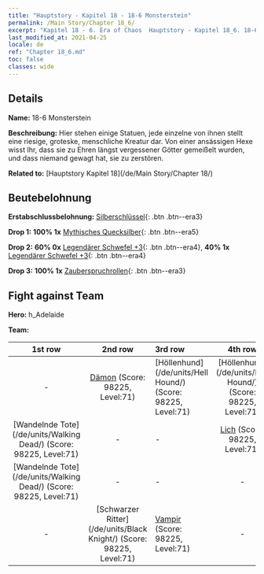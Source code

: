 ```yaml
---
title: "Hauptstory - Kapitel 18 - 18-6 Monsterstein"
permalink: /Main Story/Chapter 18_6/
excerpt: "Kapitel 18 - 6. Era of Chaos  Hauptstory - Kapitel 18_6. 18-6 Monsterstein"
last_modified_at: 2021-04-25
locale: de
ref: "Chapter 18_6.md"
toc: false
classes: wide
---
```


## Details

 **Name:** 18-6 Monsterstein

 **Beschreibung:** Hier stehen einige Statuen, jede einzelne von ihnen stellt eine riesige, groteske, menschliche Kreatur dar. Von einer ansässigen Hexe wisst Ihr, dass sie zu Ehren längst vergessener Götter gemeißelt wurden, und dass niemand gewagt hat, sie zu zerstören.

 **Related to:** [Hauptstory Kapitel 18](/de/Main Story/Chapter 18/)

## Beutebelohnung

 **Erstabschlussbelohnung:** [Silberschlüssel](/ItemsDE/con_693/){: .btn .btn--era3}

 **Drop 1:** **100% 1x** [Mythisches Quecksilber](/ItemsDE/mat_63/){: .btn .btn--era5}

 **Drop 2:** **60% 0x** [Legendärer Schwefel +3](/ItemsDE/mat_57/){: .btn .btn--era4}, **40% 1x** [Legendärer Schwefel +3](/ItemsDE/mat_57/){: .btn .btn--era4}

 **Drop 3:** **100% 1x** [Zauberspruchrollen](/ItemsDE/con_694/){: .btn .btn--era3}


## Fight against Team
 **Hero:** h_Adelaide

 **Team:**


  | 1st row | 2nd row | 3rd row | 4th row |
  |:----:|:----:|:----|:----:|
  | - | [Dämon](/de/units/Demon/) (Score: 98225, Level:71)  | [Höllenhund](/de/units/Hell Hound/) (Score: 98225, Level:71)  | [Höllenhund](/de/units/Hell Hound/) (Score: 98225, Level:71)  |
  | [Wandelnde Tote](/de/units/Walking Dead/) (Score: 98225, Level:71)  | - | - | [Lich](/de/units/Lich/) (Score: 98225, Level:71)  |
  | [Wandelnde Tote](/de/units/Walking Dead/) (Score: 98225, Level:71)  | - | - | - |
  | - | [Schwarzer Ritter](/de/units/Black Knight/) (Score: 98225, Level:71)  | [Vampir](/de/units/Vampire/) (Score: 98225, Level:71)  | - |


